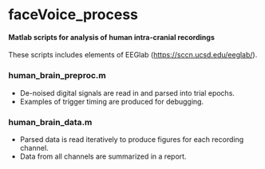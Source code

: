 # faceVoice_process
#### Matlab scripts for analysis of human intra-cranial recordings
These scripts includes elements of EEGlab (https://sccn.ucsd.edu/eeglab/).

### human_brain_preproc.m
- De-noised digital signals are read in and parsed into trial epochs.
- Examples of trigger timing are produced for debugging.

### human_brain_data.m
- Parsed data is read iteratively to produce figures for each recording channel.
- Data from all channels are summarized in a report. 
